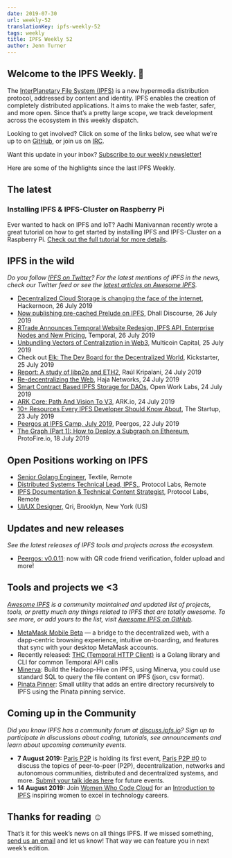 ```yaml
---
date: 2019-07-30
url: weekly-52
translationKey: ipfs-weekly-52
tags: weekly
title: IPFS Weekly 52
author: Jenn Turner
---
```


## Welcome to the IPFS Weekly. 👋

The [InterPlanetary File System (IPFS)](https://ipfs.io/) is a new hypermedia distribution protocol, addressed by content and identity. IPFS enables the creation of completely distributed applications. It aims to make the web faster, safer, and more open. Since that’s a pretty large scope, we track development across the ecosystem in this weekly dispatch.

Looking to get involved? Click on some of the links below, see what we’re up to on [GitHub](https://github.com/ipfs), or join us on [IRC](https://riot.im/app/#/room/#ipfs:matrix.org).

Want this update in your inbox? [Subscribe to our weekly newsletter!](https://tinyletter.com/ipfsnewsletter)

Here are some of the highlights since the last IPFS Weekly.

## The latest

### Installing IPFS & IPFS-Cluster on Raspberry Pi

Ever wanted to hack on IPFS and IoT? Aadhi Manivannan recently wrote a great tutorial on how to get started by installing IPFS and IPFS-Cluster on a Raspberry Pi. [Check out the full tutorial for more details](https://aadhi.rocks/installing-ipfs-ipfs-cluster-on-raspberry-pi/).


## IPFS in the wild
*Do you follow [IPFS on Twitter](https://twitter.com/IPFSbot)? For the latest mentions of IPFS in the news, check our Twitter feed or see the [latest articles on Awesome IPFS](https://awesome.ipfs.io/articles/).* 

+ [Decentralized Cloud Storage is changing the face of the internet](https://hackernoon.com/decentralized-cloud-storage-how-it-will-change-the-face-of-the-internet-22-np1f2349h), Hackernoon, 26 July 2019
+ [Now publishing pre-cached Prelude on IPFS](https://discourse.dhall-lang.org/t/now-publishing-pre-cached-prelude-on-ipfs/52), Dhall Discourse, 26 July 2019
+ [RTrade Announces Temporal Website Redesign, IPFS API, Enterprise Nodes and New Pricing](https://medium.com/temporal-cloud/rtrade-announces-temporal-website-redesign-ipfs-api-enterprise-nodes-and-new-pricing-c0b1fe8a83a), Temporal, 26 July 2019
+ [Unbundling Vectors of Centralization in Web3](https://multicoin.capital/2019/07/25/unbundling-vectors-of-centralization-in-web3/), Multicoin Capital, 25 July 2019
+ Check out [Elk: The Dev Board for the Decentralized World](https://www.kickstarter.com/projects/233173198/elk-the-dev-board-for-the-decentralized-world), Kickstarter, 25 July 2019
+ [Report: A study of libp2p and ETH2](https://discuss.libp2p.io/t/report-a-study-of-libp2p-and-eth2/229), Raúl Kripalani, 24 July 2019
+ [Re-decentralizing the Web](https://medium.com/@hajanetworks/re-decentralizing-the-web-54678a1e4848), Haja Networks, 24 July 2019
+ [Smart Contract Based IPFS Storage for DAOs](https://medium.com/open-work-labs/smart-contract-based-ipfs-storage-for-daos-39c145f3042d), Open Work Labs, 24 July 2019
+ [ARK Core: Path And Vision To V3](https://blog.ark.io/ark-core-path-and-vision-to-v3-7a8bc3338d5a), ARK.io, 24 July 2019
+ [10+ Resources Every IPFS Developer Should Know About](https://medium.com/swlh/10-resources-to-get-started-with-ipfs-5f429dc8a841), The Startup, 23 July 2019
+ [Peergos at IPFS Camp, July 2019](https://peergos.org/blog#ipfs_camp_new_features_july_2019_), Peergos, 22 July 2019
+ [The Graph (Part 1): How to Deploy a Subgraph on Ethereum](https://medium.com/protofire-blog/the-graph-part-1-how-to-deploy-a-subgraph-on-ethereum-71e2d8094e1a), ProtoFire.io, 18 July 2019

## Open Positions working on IPFS

+ [Senior Golang Engineer](https://www.golangprojects.com/golang-go-job-def-Senior-Golang-Engineer-Remote-Textile.html), Textile, Remote
+ [Distributed Systems Technical Lead, IPFS,](https://jobs.lever.co/protocol/9283f9b0-de64-4e1f-a221-5d02b0202198), Protocol Labs, Remote
+ [IPFS Documentation & Technical Content Strategist,](https://jobs.lever.co/protocol/e7db2c84-afd7-44a4-9a27-449c751d8289) Protocol Labs, Remote
+ [UI/UX Designer,](https://www.linkedin.com/jobs/view/1335924519/) Qri, Brooklyn, New York (US)


## Updates and new releases
*See the latest releases of IPFS tools and projects across the ecosystem.*

+ [Peergos: v0.0.11](https://alpha.peergos.net/public/peergos/releases/v0.0.11): now with QR code friend verification, folder upload and more!


## Tools and projects we <3
*[Awesome IPFS](https://awesome.ipfs.io/) is a community maintained and updated list of projects, tools, or pretty much any things related to IPFS that are totally awesome. To see more, or add yours to the list, visit [Awesome IPFS on GitHub](https://github.com/ipfs/awesome-ipfs).* 

+ [MetaMask Mobile Beta](https://medium.com/metamask/metamask-mobile-public-beta-a-feature-guide-and-walkthrough-9d01de7190ae) — a bridge to the decentralized web, with a dapp-centric browsing experience, intuitive on-boarding, and features that sync with your desktop MetaMask accounts.
+ Recently released: [THC (Temporal HTTP Client)](https://github.com/RTradeLtd/thc#examples) is a Golang library and CLI for common Temporal API calls
+ [Minerva](https://discuss.ipfs.io/t/minerva-build-the-hadoop-hive-on-ipfs/5832): Build the Hadoop-Hive on IPFS, using Minerva, you could use standard SQL to query the file content on IPFS (json, csv format).
+ [Pinata Pinner](https://github.com/ItalyPaleAle/pinatapinner): Small utility that adds an entire directory recursively to IPFS using the Pinata pinning service.


## Coming up in the Community
*Did you know IPFS has a community forum at [discuss.ipfs.io](https://discuss.ipfs.io/)? Sign up to participate in discussions about coding, tutorials, see announcements and learn about upcoming community events.*

+ **7 August 2019:** [Paris P2P](https://p2p.paris/en/) is holding its first event, [Paris P2P #0](https://www.meetup.com/Paris-P2P/events/263089573/) to discuss the topics of peer-to-peer (P2P), decentralization, networks and autonomous communities, distributed and decentralized systems, and more. [Submit your talk ideas here](https://p2p.paris/en/) for future events.
+ **14 August 2019:** Join [Women Who Code Cloud](https://www.womenwhocode.com/cloud/events) for an [Introduction to IPFS](https://zoom.us/webinar/register/WN_jnKnkxjJR3OOxf3kPa7Xfg) inspiring women to excel in technology careers.  


## Thanks for reading ☺️

That’s it for this week’s news on all things IPFS. If we missed something, [send us an email](mailto:newsletter@ipfs.io) and let us know! That way we can feature you in next week’s edition. 
